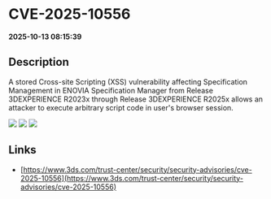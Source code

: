 # CVE-2025-10556

**2025-10-13 08:15:39**

## Description
A stored Cross-site Scripting (XSS) vulnerability affecting Specification Management in ENOVIA Specification Manager from Release 3DEXPERIENCE R2023x through Release 3DEXPERIENCE R2025x allows an attacker to execute arbitrary script code in user's browser session.

![](https://img.shields.io/static/v1?label=Score&message=8.7&color=red)
![](https://img.shields.io/static/v1?label=Severity&message=HIGH&color=red)
![](https://img.shields.io/static/v1?label=CWE&message=XSS&color=green)

## Links
- [https://www.3ds.com/trust-center/security/security-advisories/cve-2025-10556](https://www.3ds.com/trust-center/security/security-advisories/cve-2025-10556)
